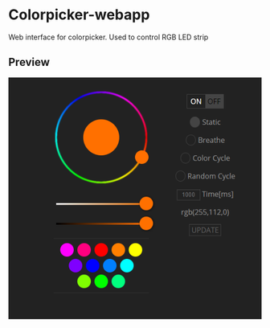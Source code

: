 # Colorpicker-webapp
Web interface for colorpicker. Used to control RGB LED strip

## Preview
![Preview](https://github.com/Xinatorus/Colorpicker-webapp/raw/master/preview.PNG)
